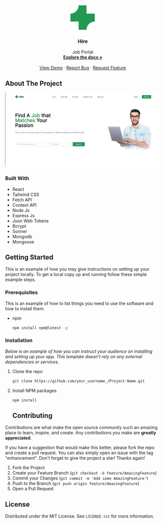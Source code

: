 <br />
<div align="center">
  <a href="https://github.com/Sushajkhan/Hire-Job-Portal">
    <img src="client/public/logo.svg" alt="Logo" width="80" height="80">
  </a>

  <h3 align="center">Hire</h3>

  <p align="center">
   Job Portal
    <br />
    <a href="https://github.com/Sushajkhan/Screen"><strong>Explore the docs »</strong></a>
    <br />
    <br />
    <a href="https://hire-mu.vercel.app/">View Demo</a>
    ·
    <a href="https://github.com/Sushajkhan/Hire-Job-Porta/issues">Report Bug</a>
    ·
    <a href="https://github.com/Sushajkhan/Hire-Job-Porta/issues">Request Feature</a>
  </p>
</div>


## About The Project

 <img src="client/src/assets/preview.png" alt="preview"/>

 ### Built With

* React
* Tailwind CSS
* Fetch API
* Context API
* Node Js
* Express Js
* Json Web Tokens
* Bcrypt
* Sonner
* Mongodb
* Mongoose



<!-- GETTING STARTED -->
## Getting Started

This is an example of how you may give instructions on setting up your project locally.
To get a local copy up and running follow these simple example steps.

### Prerequisites

This is an example of how to list things you need to use the software and how to install them.
* npm
  ```sh
  npm install npm@latest -g
  ```

### Installation

_Below is an example of how you can instruct your audience on installing and setting up your app. This template doesn't rely on any external dependencies or services._


1. Clone the repo
   ```sh
   git clone https://github.com/your_username_/Project-Name.git
   ```
2. Install NPM packages
   ```sh
   npm install
   ```



   ## Contributing

Contributions are what make the open source community such an amazing place to learn, inspire, and create. Any contributions you make are **greatly appreciated**.

If you have a suggestion that would make this better, please fork the repo and create a pull request. You can also simply open an issue with the tag "enhancement".
Don't forget to give the project a star! Thanks again!

1. Fork the Project
2. Create your Feature Branch (`git checkout -b feature/AmazingFeature`)
3. Commit your Changes (`git commit -m 'Add some AmazingFeature'`)
4. Push to the Branch (`git push origin feature/AmazingFeature`)
5. Open a Pull Request



<!-- LICENSE -->
## License

Distributed under the MIT License. See `LICENSE.txt` for more information.

